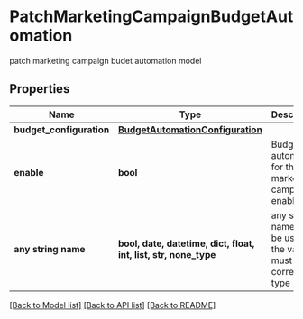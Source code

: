# PatchMarketingCampaignBudgetAutomation

patch marketing campaign budet automation model

## Properties
Name | Type | Description | Notes
------------ | ------------- | ------------- | -------------
**budget_configuration** | [**BudgetAutomationConfiguration**](BudgetAutomationConfiguration.md) |  | [optional] 
**enable** | **bool** | Budget automation for the marketing campaign enable | [optional] 
**any string name** | **bool, date, datetime, dict, float, int, list, str, none_type** | any string name can be used but the value must be the correct type | [optional]

[[Back to Model list]](../README.md#documentation-for-models) [[Back to API list]](../README.md#documentation-for-api-endpoints) [[Back to README]](../README.md)


